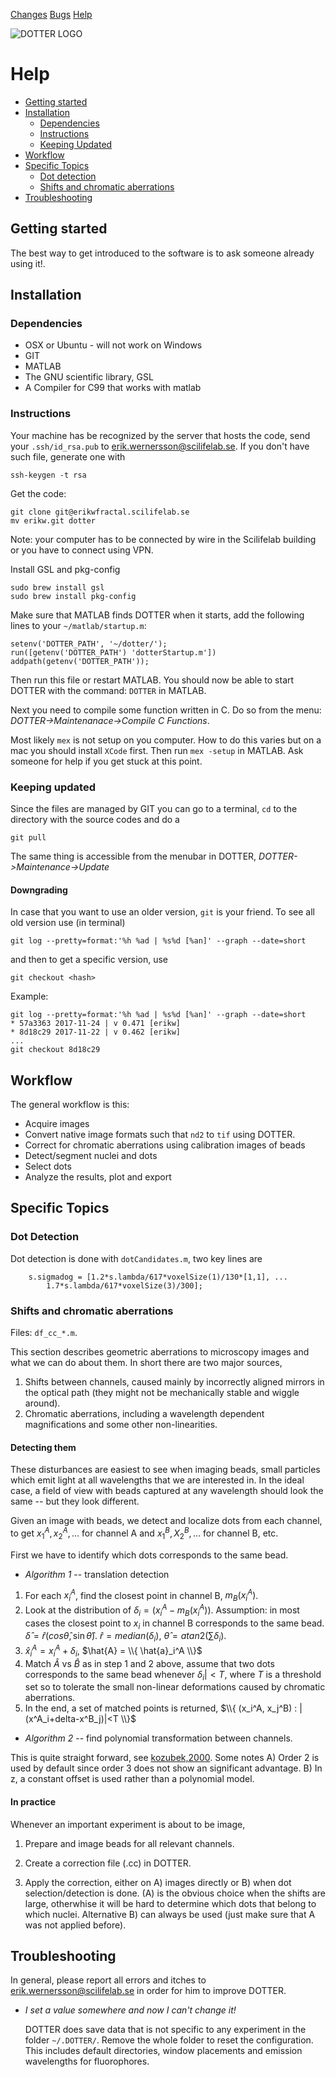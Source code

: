 <link rel="stylesheet" href="style.css">

<script src='https://cdnjs.cloudflare.com/ajax/libs/mathjax/2.7.0/MathJax.js?config=TeX-MML-AM_CHTML'></script>
<script type="text/x-mathjax-config">
  MathJax.Hub.Config({tex2jax: {inlineMath: [['$','$'], ['\\(','\\)']]}});
</script>

[Changes](CHANGELOG.html)
[Bugs](BUGS.html)
[Help](HELP.html)

![DOTTER LOGO](dotter/logo_758.jpg)

# Help

 * [Getting started](#GettingStarted)
 * [Installation](#Installation)
   * [Dependencies](#Dependencies)
   * [Instructions](#Instructions)
   * [Keeping Updated](#KeepingUpdated) 
 * [Workflow](#Workflow)
 * [Specific Topics](#SpecificTopics)
   * [Dot detection](#DotDetection)
   * [Shifts and chromatic aberrations](#ShiftsCorrections)
 * [Troubleshooting](#Troubleshooting)

<a name="GettingStarted"/>

## Getting started
The best way to get introduced to the software is to ask someone
already using it!.


<a name="Installation"/>

## Installation

<a name="Dependencies"/>

### Dependencies
* OSX or Ubuntu - will not work on Windows
* GIT
* MATLAB
* The GNU scientific library, GSL
* A Compiler for C99 that works with matlab

<a name="Instructions"/>

### Instructions
Your machine has be recognized by the server that hosts the code, send your `.ssh/id_rsa.pub` to [erik.wernersson@scilifelab.se](). If you don't have such file, generate one with

```
ssh-keygen -t rsa
```


Get the code:
```
git clone git@erikwfractal.scilifelab.se
mv erikw.git dotter
```
Note: your computer has to be connected by wire in the Scilifelab
building or you have to connect using VPN.

Install GSL and pkg-config
```
sudo brew install gsl
sudo brew install pkg-config
```

Make sure that MATLAB finds DOTTER when it starts, add the following lines to
your `~/matlab/startup.m`:

```
setenv('DOTTER_PATH', '~/dotter/');
run([getenv('DOTTER_PATH') 'dotterStartup.m'])
addpath(getenv('DOTTER_PATH'));
```

Then run this file or restart MATLAB. You should now be able to start
DOTTER with the command: `DOTTER` in MATLAB.

Next you need to compile some function written in C. Do so from the
menu: _DOTTER->Maintenanace->Compile C Functions_.

Most likely `mex` is not setup on you computer. How to do this varies
but on a mac you should install `XCode` first. Then run `mex -setup`
in MATLAB. Ask someone for help if you get stuck at this point.

<a name="KeepingUpdated" />

### Keeping updated
Since the files are managed by GIT you can go to a terminal, `cd` to
the directory with the source codes and do a

```
git pull
```

The same thing is accessible from the menubar in DOTTER,
_DOTTER->Maintenance->Update_

#### Downgrading
In case that you want to use an older version, `git` is your friend.
To see all old version use (in terminal)

``
git log --pretty=format:'%h %ad | %s%d [%an]' --graph --date=short 
``

and then to get a specific version, use

```
git checkout <hash>
```

Example:

```
git log --pretty=format:'%h %ad | %s%d [%an]' --graph --date=short
* 57a3363 2017-11-24 | v 0.471 [erikw]
* 8d18c29 2017-11-22 | v 0.462 [erikw]
...
git checkout 8d18c29

```

<a name="Workflow"/>

## Workflow

The general workflow is this:

 * Acquire images
 * Convert native image formats such that `nd2` to `tif` using DOTTER.
 * Correct for chromatic aberrations using calibration images of beads
 * Detect/segment nuclei and dots
 * Select dots
 * Analyze the results, plot and export

<a name="SpecificTopics"/>

## Specific Topics

<a name="DotDetection"/>

### Dot Detection

Dot detection is done with `dotCandidates.m`, two key lines are

```
    s.sigmadog = [1.2*s.lambda/617*voxelSize(1)/130*[1,1], ...
        1.7*s.lambda/617*voxelSize(3)/300];
```

<a name="ShiftsCorrections"/>

### Shifts and chromatic aberrations

Files: `df_cc_*.m`.

This section describes geometric aberrations to microscopy images and what we
can do about them. In short there are two major sources, 

 1. Shifts between channels, caused mainly by incorrectly aligned
    mirrors in the optical path (they might not be mechanically
stable and wiggle around).
 2. Chromatic aberrations, including a wavelength dependent
    magnifications and some other non-linearities.

#### Detecting them

These disturbances are easiest to see when imaging beads, small
particles which emit light at all wavelengths that we are interested
in. In the ideal case, a field of view with beads captured at any
wavelength should look the same -- but they look different.

Given an image with beads, we detect and localize dots from each
channel, to get $x_1^A, x_2^A, ...$ for channel A and $x_1^B, X_2^B,
...$ for channel B, etc.

First we have to identify which dots corresponds to the same bead.

 * _Algorithm 1_ -- translation detection
 1. For each $x_i^A$, find the closest point in channel B,
    $m_B(x_i^A)$.
 2. Look at the distribution of $\delta_i = (x_i^A-m_B(x_i^A))$. Assumption: in
    most cases the closest point to $x_i$ in channel B corresponds to
the same bead. $\hat{\delta} = \hat{r}
(cos \hat{\theta},\sin \hat{\theta})$.
$\hat{r}=median(\delta_i)$, $\hat{\theta} = atan2(\sum\delta_i)$.
3. $\hat{x}_i^A = x_i^A + \delta_i$, $\hat{A} = \\{ \hat{a}_i^A
   \\}$
4. Match $\hat{A}$ vs $\hat{B}$ as in step 1 and 2 above, assume that
   two dots corresponds to the same bead whenever $\delta_i|<T$,
where $T$ is a threshold set so to tolerate the small non-linear
deformations caused by chromatic aberrations.
5. In the end, a set of matched points is returned, $\\{ (x_i^A,
   x_j^B) : |(x^A_i+delta-x^B_j)|<T \\}$

 * _Algorithm 2_ -- find polynomial transformation between channels.

 This is quite straight forward, see
[kozubek,2000](http://dx.doi.org/10.1046/j.1365-2818.2000.00754.x).
Some notes A) Order 2 is used by default since order 3 does not show
an significant advantage. B) In z, a constant offset is used rather
than a polynomial model. 

#### In practice

Whenever an important experiment is about to be image,
 1. Prepare and image beads for all relevant channels.
 2. Create a correction file (.cc) in DOTTER.

 3. Apply the correction, either on A) images directly or B) when dot
    selection/detection is done. (A) is the obvious choice when the
shifts are large, otherwhise it will be hard to determine which dots
that belong to which nuclei. Alternative B) can always be used (just
make sure that A was not applied before).


<a name="Troubleshooting"/>

## Troubleshooting

In general, please report all errors and itches to
<erik.wernersson@scilifelab.se> in order for him to
improve DOTTER.

 * _I set a value somewhere and now I can't change it!_

   DOTTER does save data that is not specific to any experiment in the
   folder `~/.DOTTER/`. Remove the whole folder to reset the
configuration. This includes default directories, window placements
and emission wavelengths for fluorophores.

